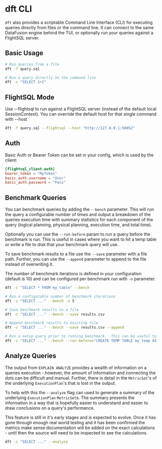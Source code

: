 # dft CLI

`dft` also provides a scriptable Command Line Interface (CLI) for executing queries directly from files or the command line. It can connect to the same DataFusion engine behind the TUI, or optionally run your queries against a FlightSQL server.

## Basic Usage

```sh
# Run queries from a file
dft -f query.sql

# Run a query directly on the command line
dft -c "SELECT 1+2"
```

## FlightSQL Mode

Use --flightsql to run against a FlightSQL server (instead of the default local SessionContext). You can override the default host for that single command with --host

```sh
dft -f query.sql --flightsql --host "http://127.0.0.1:50052"
```

## Auth

Basic Auth or Bearer Token can be set in your config, which is used by the client:

```toml
[flightsql_client.auth]
bearer_token = "MyToken"
basic_auth.username = "User"
basic_auth.password = "Pass"
```

## Benchmark Queries

You can benchmark queries by adding the `--bench` parameter.  This will run the query a configurable number of times and output a breakdown of the queries execution time with summary statistics for each component of the query (logical planning, physical planning, execution time, and total time).

Optionally you can use the `--run-before` param to run a query before the benchmark is run.  This is useful in cases where you want to hit a temp table or write a file to disk that your benchmark query will use.

To save benchmark results to a file use the `--save` parameter with a file path.  Further, you can use the `--append` parameter to append to the file instead of overwriting it.

The number of benchmark iterations is defined in your configuration (default is 10) and can be configured per benchmark run with `-n` parameter.


```sh
dft -c "SELECT * FROM my_table" --bench

# Run a configurable number of benchmark iterations
dft -c "SELECT ..." --bench -n 5

# Save benchmark results to a file
dft -c "SELECT ..." --bench --save results.csv

# Append benchmark results to existing file
dft -c "SELECT ..." --bench --save results.csv --append

# Run a setup query prior to running benchmark.  This can be useful to quickly iterate on various paramters
dft -c "SELECT ..." --bench --run-before="CREATE TEMP TABLE my_temp AS SELECT ..."
```

## Analyze Queries

The output from `EXPLAIN ANALYZE` provides a wealth of information on a queries execution - however, the amount of information and connecting the dots can be difficult and manual.  Further, there is detail in the `MetricSet`'s of the underlying `ExecutionPlan`'s that is lost in the output.

To help with this the `--analyze` flag can used to generate a summary of the underlying `ExecutionPlan` `MetricSet`s.  The summary presents the information in a way that is hopefully easier to understand and easier to draw conclusions on a query's performance.

This feature is still in it's early stages and is expected to evolve.  Once it has gone through enough real world testing and it has been confirmed the metrics make sense documentation will be added on the exact calculations - until then the source will need to be inspected to see the calculations.

```sh
dft -c "SELECT ..." --analyze
```

